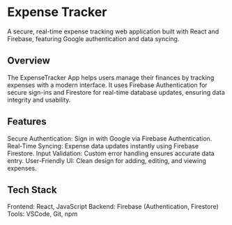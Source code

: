 # Expense Tracker
A secure, real-time expense tracking web application built with React and Firebase, featuring Google authentication and data syncing.

## Overview
The ExpenseTracker App helps users manage their finances by tracking expenses with a modern interface. It uses Firebase Authentication for secure sign-ins and Firestore for real-time database updates, ensuring data integrity and usability.

## Features
Secure Authentication: Sign in with Google via Firebase Authentication.
Real-Time Syncing: Expense data updates instantly using Firebase Firestore.
Input Validation: Custom error handling ensures accurate data entry.
User-Friendly UI: Clean design for adding, editing, and viewing expenses.

## Tech Stack
Frontend: React, JavaScript
Backend: Firebase (Authentication, Firestore)
Tools: VSCode, Git, npm
